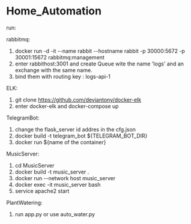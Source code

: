 # Home_Automation

run:

rabbitmq:
  1. docker run -d -it --name rabbit --hostname rabbit -p 30000:5672 -p 30001:15672 rabbitmq:management
  2. enter rabbithost:3001 and create Queue wite the name 'logs' and an exchange with the same name.
  3. bind them with routing key : logs-api-1	

ELK:
  1. git clone https://github.com/deviantony/docker-elk
  2. enter docker-elk and docker-compose up
  
TelegramBot:
  1. change the flask_server id addres in the cfg.json
  2. docker build -t telegram_bot ${TELEGRAM_BOT_DIR} 
  3. docker run ${name of the container}
  
 MusicServer:
  1. cd MusicServer
  2. docker build -t music_server .
  3. docker run  --network host music_server
  4. docker exec -it music_server bash
  5. service apache2 start
  
 PlantWatering:
 1. run app.py or use auto_water.py


